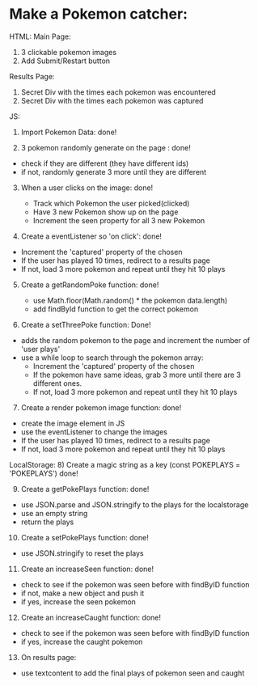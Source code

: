 # Make a Pokemon catcher:

HTML:
Main Page:

1.  3 clickable pokemon images
2.  Add Submit/Restart button

Results Page:

1. Secret Div with the times each pokemon was encountered
2. Secret Div with the times each pokemon was captured

JS:

1. Import Pokemon Data: done!

2. 3 pokemon randomly generate on the page : done!

- check if they are different (they have different ids)
- if not, randomly generate 3 more until they are different

3. When a user clicks on the image: done!

   - Track which Pokemon the user picked(clicked)
   - Have 3 new Pokemon show up on the page
   - Increment the seen property for all 3 new Pokemon

4. Create a eventListener so 'on click': done!

- Increment the 'captured' property of the chosen
- If the user has played 10 times, redirect to a results page
- If not, load 3 more pokemon and repeat until they hit 10 plays

5. Create a getRandomPoke function: done!

   - use Math.floor(Math.random() \* the pokemon data.length)
   - add findById function to get the correct pokemon

6. Create a setThreePoke function: Done!

- adds the random pokemon to the page and increment the number of 'user plays'
- use a while loop to search through the pokemon array:
  - Increment the 'captured' property of the chosen
  - If the pokemon have same ideas, grab 3 more until there are 3 different ones.
  - If not, load 3 more pokemon and repeat until they hit 10 plays

7. Create a render pokemon image function: done!

- create the image element in JS
- use the eventListener to change the images
- If the user has played 10 times, redirect to a results page
- If not, load 3 more pokemon and repeat until they hit 10 plays

LocalStorage: 8) Create a magic string as a key (const POKEPLAYS = 'POKEPLAYS') done!

9. Create a getPokePlays function: done!

- use JSON.parse and JSON.stringify to the plays for the localstorage
- use an empty string
- return the plays

10. Create a setPokePlays function: done!

- use JSON.stringify to reset the plays

11. Create an increaseSeen function: done!

- check to see if the pokemon was seen before with findByID function
- if not, make a new object and push it
- if yes, increase the seen pokemon

12. Create an increaseCaught function: done!

- check to see if the pokemon was seen before with findByID function
- if yes, increase the caught pokemon

13. On results page:

- use textcontent to add the final plays of pokemon seen and caught
